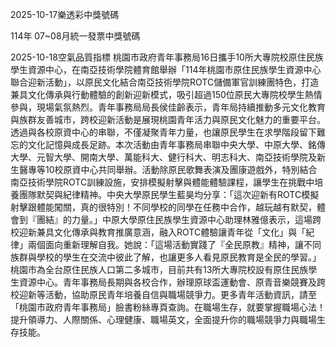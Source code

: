 
2025-10-17樂透彩中獎號碼

                                
114年 07~08月統一發票中獎號碼
                             
2025-10-18空氣品質指標
                              桃園市政府青年事務局16日攜手10所大專院校原住民族學生資源中心，在南亞技術學院體育館舉辦「114年桃園市原住民族學生資源中心聯合迎新活動」，以原民文化結合南亞技術學院ROTC儲備軍官訓練團特色，打造兼具文化傳承與行動體驗的創新迎新模式，吸引超過150位原民大專院校學生熱情參與，現場氣氛熱烈。青年事務局局長侯佳齡表示，青年局持續推動多元文化教育與族群友善城市，跨校迎新活動是展現桃園青年活力與原民文化魅力的重要平台。透過與各校原資中心的串聯，不僅凝聚青年力量，也讓原民學生在求學階段留下難忘的文化記憶與成長足跡。本次活動由青年事務局串聯中央大學、中原大學、銘傳大學、元智大學、開南大學、萬能科大、健行科大、明志科大、南亞技術學院及新生醫專等10校原資中心共同舉辦。活動除原民歌舞表演及團康遊戲外，特別結合南亞技術學院ROTC訓練設施，安排模擬射擊與體能體驗課程，讓學生在挑戰中培養團隊默契與紀律精神。中央大學原民學生藍昊均分享：「這次迎新有ROTC模擬射擊跟體能闖關，真的很特別！不同學校的同學在任務中合作，越玩越有默契，體會到『團結』的力量。」中原大學原住民族學生資源中心助理林雅億表示，這場跨校迎新兼具文化傳承與教育推廣意涵，融入ROTC體驗讓青年從「文化」與「紀律」兩個面向重新理解自我。她說：「這場活動實踐了『全民原教』精神，讓不同族群與學校的學生在交流中彼此了解，也讓更多人看見原民教育是全民的學習。」桃園市為全台原住民族人口第二多城市，目前共有13所大專院校設有原住民族學生資源中心。青年事務局長期與各校合作，辦理原球盃運動會、原青音樂競賽及跨校迎新等活動，協助原民青年培養自信與職場競爭力。更多青年活動資訊，請至「桃園市政府青年事務局」臉書粉絲專頁查詢。在職場生存，就要掌握職場心法！提升領導力、人際關係、心理健康、職場英文，全面提升你的職場競爭力與職場生存技能。